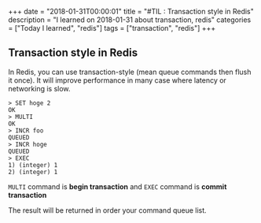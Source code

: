 +++
date = "2018-01-31T00:00:01"
title = "#TIL : Transaction style in Redis"
description = "I learned on 2018-01-31 about transaction, redis"
categories = ["Today I learned", "redis"]
tags = ["transaction", "redis"]
+++



## Transaction style in Redis

In Redis, you can use transaction-style (mean queue commands then flush it once). It will improve performance in many case where latency or networking is slow.

```
> SET hoge 2
OK
> MULTI
OK
> INCR foo
QUEUED
> INCR hoge
QUEUED
> EXEC
1) (integer) 1
2) (integer) 1
```

`MULTI` command is **begin transaction** and `EXEC` command is **commit transaction**

The result will be returned in order your command queue list.
